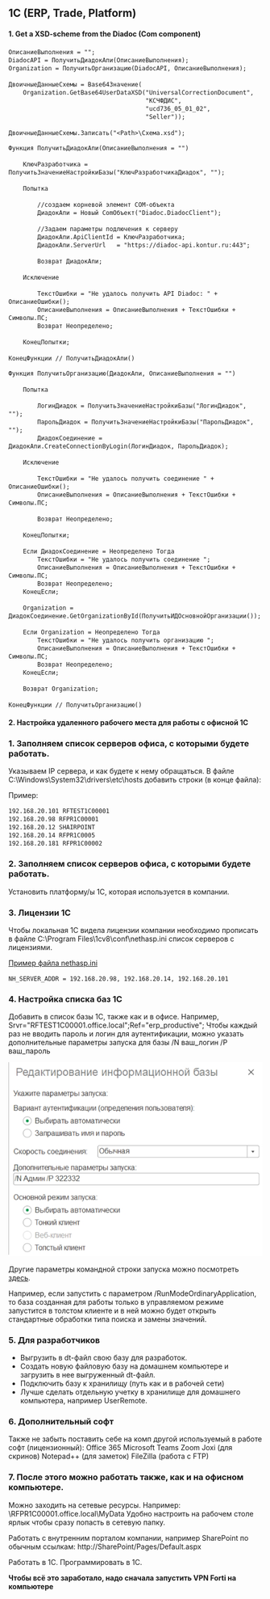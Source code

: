 ## 1C (ERP, Trade, Platform)

#### 1. Get a XSD-scheme from the Diadoc (Com component)

```text
ОписаниеВыполнения = "";
DiadocAPI = ПолучитьДиадокАпи(ОписаниеВыполнения);
Organization = ПолучитьОрганизацию(DiadocAPI, ОписаниеВыполнения);
	
ДвоичныеДанныеСхемы = Base64Значение(
    Organization.GetBase64UserDataXSD("UniversalCorrectionDocument", 
                                      "КСЧФДИС", 
                                      "ucd736_05_01_02", 
                                      "Seller"));
    
ДвоичныеДанныеСхемы.Записать("<Path>\Схема.xsd");
```

```text
Функция ПолучитьДиадокАпи(ОписаниеВыполнения = "")

	КлючРазработчика = ПолучитьЗначениеНастройкиБазы("КлючРазработчикаДиадок", "");
	
	Попытка
		
		//создаем корневой элемент COM-объекта
		ДиадокАпи = Новый ComОбъект("Diadoc.DiadocClient");
		
		//Задаем параметры подлючения к серверу
		ДиадокАпи.ApiClientId = КлючРазработчика;
		ДиадокАпи.ServerUrl   = "https://diadoc-api.kontur.ru:443";
		
		Возврат ДиадокАпи;
		
	Исключение
		
		ТекстОшибки = "Не удалось получить API Diadoc: " + ОписаниеОшибки();
		ОписаниеВыполнения = ОписаниеВыполнения + ТекстОшибки + Символы.ПС;   		
		Возврат Неопределено;
		
	КонецПопытки;	

КонецФункции // ПолучитьДиадокАпи()
```

```text
Функция ПолучитьОрганизацию(ДиадокАпи, ОписаниеВыполнения = "")

	Попытка
		
		ЛогинДиадок = ПолучитьЗначениеНастройкиБазы("ЛогинДиадок", "");
		ПарольДиадок = ПолучитьЗначениеНастройкиБазы("ПарольДиадок", "");
		ДиадокСоединение = ДиадокАпи.CreateConnectionByLogin(ЛогинДиадок, ПарольДиадок);
		
	Исключение
		
		ТекстОшибки = "Не удалось получить соединение " + ОписаниеОшибки();
		ОписаниеВыполнения = ОписаниеВыполнения + ТекстОшибки + Символы.ПС;
		
		Возврат Неопределено;	
		
	КонецПопытки;
		
	Если ДиадокСоединение = Неопределено Тогда
		ТекстОшибки = "Не удалось получить соединение ";
		ОписаниеВыполнения = ОписаниеВыполнения + ТекстОшибки + Символы.ПС;
		Возврат Неопределено;
	КонецЕсли;
	
	Organization = ДиадокСоединение.GetOrganizationById(ПолучитьИДОсновнойОрганизации());
	
	Если Organization = Неопределено Тогда 
		ТекстОшибки = "Не удалось получить организацию ";
		ОписаниеВыполнения = ОписаниеВыполнения + ТекстОшибки + Символы.ПС;
		Возврат Неопределено;
	КонецЕсли;
	
	Возврат Organization;

КонецФункции // ПолучитьОрганизацию()
```

#### 2. Настройка удаленного рабочего места для работы с офисной 1С

### 1. Заполняем список серверов офиса, с которыми будете работать.
Указываем IP сервера, и как будете к нему обращаться.
В файле C:\Windows\System32\drivers\etc\hosts добавить строки (в конце файла):

Пример:
```text
192.168.20.101 RFTEST1C00001
192.168.20.98 RFPR1C00001
192.168.20.12 SHAIRPOINT
192.168.20.14 RFPR1C0005
192.168.20.181 RFPR1C00002
```

### 2. Заполняем список серверов офиса, с которыми будете работать.
Установить платформу/ы 1С, которая используется в компании. 


### 3. Лицензии 1С
Чтобы локальная 1С видела лицензии компании необходимо прописать в файле 
C:\Program Files\1cv8\conf\nethasp.ini список серверов с лицензиями. 

[Пример файла nethasp.ini](oneS/nethasp.ini)

```text
NH_SERVER_ADDR = 192.168.20.98, 192.168.20.14, 192.168.20.101
```

### 4. Настройка списка баз 1С

Добавить в список базы 1С, также как и в офисе. Например,
Srvr="RFTEST1C00001.office.local";Ref="erp_productive";
Чтобы каждый раз не вводить пароль и логин для аутентификации, можно указать 
дополнительные параметры запуска для базы
/N ваш_логин /P ваш_пароль

![listDB](oneS/listDB.jpg)

Другие параметры командной строки запуска можно посмотреть [здесь](https://wiseadvice-it.ru/o-kompanii/blog/articles/parametry-komandnoi-stroki-v-1s-8-3/).

Например, если запустить с параметром /RunModeOrdinaryApplication, то база созданная для работы
только в управляемом режиме запустится в толстом клиенте и в ней можно будет открыть стандартные
обработки типа поиска и замены значений.

### 5. Для разработчиков

- Выгрузить в dt-файл свою базу для разработок.
- Создать новую файловую базу на домашнем компьютере и загрузить в нее выгруженный dt-файл.
- Подключить базу к хранилищу (путь как и в рабочей сети)  
- Лучше сделать отдельную учетку в хранилище для домашнего компьютера, например UserRemote.

### 6. Дополнительный софт

Также не забыть поставить себе на комп другой используемый в работе софт (лицензионный):
Office 365
Microsoft Teams
Zoom
Joxi (для скринов)
Notepad++ (для заметок)
FileZilla (работа с FTP)


### 7. После этого можно работать также, как и на офисном компьютере.

Можно заходить на сетевые ресурсы. Например:
\\RFPR1C00001.office.local\MyData
Удобно настроить на рабочем столе ярлык чтобы сразу попасть в сетевую папку.

Работать с внутренним порталом компании, например SharePoint по обычным ссылкам:
http://SharePoint/Pages/Default.aspx

Работать в 1С.
Программировать в 1С.

**Чтобы всё это заработало, надо сначала запустить VPN Forti на компьютере**
